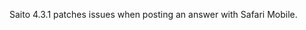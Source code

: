 <!--
title: Saito 4.3.1 released
template: whats-new
date: 2014-09-28
-->

Saito 4.3.1 patches issues when posting an answer with Safari Mobile.